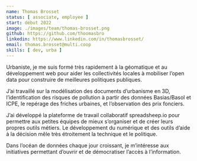 ```yaml
---
name: Thomas Brosset
status: [ associate, employee ]
start: début 2022
image: ./images/team/thomas-brosset.png
github: https://github.com/thoomasbro
linkedin: https://www.linkedin.com/in/thomasbrosset/
email: thomas.brosset@multi.coop
skills: [ dev, urba ]
---
```


Urbaniste, je me suis formé très rapidement à la géomatique et au développement web pour aider les collectivités locales à mobiliser l’open data pour construire de meilleures politiques publiques. 

J’ai travaillé sur la modélisation des documents d’urbanisme en 3D, l’identification des risques de pollution à partir des données Basias/Basol et ICPE, le repérage des friches urbaines, et l’observation des prix fonciers. 

J’ai développé la plateforme de travail collaboratif spreadsheep.io pour permettre aux petites équipes de mieux s’organiser et de créer leurs propres outils métiers. Le développement du numérique et des outils d’aide à la décision mêle très étroitement la technique et le politique. 

Dans l’océan de données chaque jour croissant, je m’intéresse aux initiatives permettant d’ouvrir et de démocratiser l’accès à l’information.

